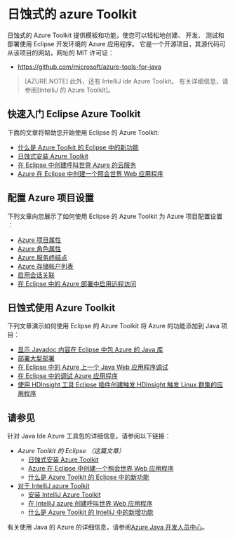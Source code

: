 <properties
    pageTitle="日蚀式的 azure Toolkit |Microsoft Azure"
    description="了解 Azure Toolkit Eclipse。"
    services=""
    documentationCenter="java"
    authors="rmcmurray"
    manager="wpickett"
    editor=""/>

<tags
    ms.service="multiple"
    ms.workload="na"
    ms.tgt_pltfrm="multiple"
    ms.devlang="Java"
    ms.topic="article"
    ms.date="09/20/2016" 
    ms.author="robmcm;asirveda"/>

<!-- Legacy MSDN URL = https://msdn.microsoft.com/library/azure/hh694271.aspx -->

# <a name="azure-toolkit-for-eclipse"></a>日蚀式的 azure Toolkit

日蚀式的 Azure Toolkit 提供模板和功能，使您可以轻松地创建、 开发、 测试和部署使用 Eclipse 开发环境的 Azure 应用程序。 它是一个开源项目，其源代码可从该项目的网站，网址的 MIT 许可证︰

* <https://github.com/microsoft/azure-tools-for-java>

> [AZURE.NOTE] 此外，还有 IntelliJ ide Azure Toolkit。 有关详细信息，请参阅[IntelliJ 的 Azure Toolkit]。

## <a name="getting-started-with-the-azure-toolkit-for-eclipse"></a>快速入门 Eclipse Azure Toolkit

下面的文章将帮助您开始使用 Eclipse 的 Azure Toolkit:

* [什么是 Azure Toolkit 的 Eclipse 中的新功能]
* [日蚀式安装 Azure Toolkit]
* [在 Eclipse 中创建呼叫世界 Azure 的云服务]
* [Azure 在 Eclipse 中创建一个照会世界 Web 应用程序]

## <a name="configuring-azure-project-settings"></a>配置 Azure 项目设置

下列文章向您展示了如何使用 Eclipse 的 Azure Toolkit 为 Azure 项目配置设置︰

* [Azure 项目属性]
* [Azure 角色属性]
* [Azure 服务终结点]
* [Azure 存储帐户列表]
* [启用会话关联]
* [在 Eclipse 中的 Azure 部署中启用远程访问]

## <a name="using-the-azure-toolkit-for-eclipse"></a>日蚀式使用 Azure Toolkit

下列文章演示如何使用 Eclipse 的 Azure Toolkit 将 Azure 的功能添加到 Java 项目︰

* [显示 Javadoc 内容在 Eclipse 中包 Azure 的 Java 库]
* [部署大型部署]
* [在 Eclipse 中的 Azure 上一个 Java Web 应用程序调试]
* [在 Eclipse 中的调试 Azure 应用程序]
* [使用 HDInsight 工具 Eclipse 插件创建触发 HDInsight 触发 Linux 群集的应用程序][HDInsight Tools Plugin for Eclipse]

## <a name="see-also"></a>请参见

针对 Java Ide Azure 工具包的详细信息，请参阅以下链接︰

- *Azure Toolkit 的 Eclipse （这篇文章）*
  - [日蚀式安装 Azure Toolkit]
  - [Azure 在 Eclipse 中创建一个照会世界 Web 应用程序]
  - [什么是 Azure Toolkit 的 Eclipse 中的新功能]
- [对于 IntelliJ azure Toolkit]
  - [安装 IntelliJ Azure Toolkit]
  - [在 IntelliJ azure 创建呼叫世界 Web 应用程序]
  - [什么是 Azure Toolkit 的 IntelliJ 中的新增功能]

有关使用 Java 的 Azure 的详细信息，请参阅[Azure Java 开发人员中心]。

<!-- URL List -->

[Azure Toolkit for Eclipse]: ./azure-toolkit-for-eclipse.md
[对于 IntelliJ azure Toolkit]: ./azure-toolkit-for-intellij.md
[Azure 在 Eclipse 中创建一个照会世界 Web 应用程序]: ./app-service-web/app-service-web-eclipse-create-hello-world-web-app.md
[在 IntelliJ azure 创建呼叫世界 Web 应用程序]: ./app-service-web/app-service-web-intellij-create-hello-world-web-app.md
[日蚀式安装 Azure Toolkit]: ./azure-toolkit-for-eclipse-installation.md
[安装 IntelliJ Azure Toolkit]: ./azure-toolkit-for-intellij-installation.md
[什么是 Azure Toolkit 的 Eclipse 中的新功能]: ./azure-toolkit-for-eclipse-whats-new.md
[什么是 Azure Toolkit 的 IntelliJ 中的新增功能]: ./azure-toolkit-for-intellij-whats-new.md

[Azure Java 开发人员中心]: https://azure.microsoft.com/develop/java/

[Azure 项目属性]: ./azure-toolkit-for-eclipse-azure-project-properties.md
[Azure 角色属性]: ./azure-toolkit-for-eclipse-azure-role-properties.md
[Azure 服务终结点]: ./azure-toolkit-for-eclipse-azure-service-endpoints.md
[Azure 存储帐户列表]: ./azure-toolkit-for-eclipse-azure-storage-account-list.md
[在 Eclipse 中创建呼叫世界 Azure 的云服务]: ./azure-toolkit-for-eclipse-creating-a-hello-world-application.md
[在 Eclipse 中的调试 Azure 应用程序]: ./azure-toolkit-for-eclipse-debugging-azure-applications.md
[在 Eclipse 中的 Azure 上一个 Java Web 应用程序调试]: ./app-service-web/app-service-web-debug-java-web-app-in-eclipse.md
[部署大型部署]: ./azure-toolkit-for-eclipse-deploying-large-deployments.md
[显示 Javadoc 内容在 Eclipse 中包 Azure 的 Java 库]: ./azure-toolkit-for-eclipse-displaying-javadoc-content-for-azure-libraries.md
[在 Eclipse 中的 Azure 部署中启用远程访问]: ./azure-toolkit-for-eclipse-enabling-remote-access-for-azure-deployments.md
[启用会话关联]: ./azure-toolkit-for-eclipse-enable-session-affinity.md
[HDInsight Tools Plugin for Eclipse]: ./hdinsight/hdinsight-apache-spark-eclipse-tool-plugin.md
[How to Authenticate Web Users with Azure Access Control Service Using Eclipse]: ./active-directory/active-directory-java-authenticate-users-access-control-eclipse.md

<!-- [How to Maintain Session Data with Session Affinity]: http://go.microsoft.com/fwlink/?LinkID=699539 -->
<!-- [How to Use Co-located Caching]: http://go.microsoft.com/fwlink/?LinkID=699542 -->
<!-- [How to Use Dedicated Caching]: http://go.microsoft.com/fwlink/?LinkID=699543 -->
<!-- [How to Use JMS with AMQP 1.0 in Azure with Eclipse]: http://go.microsoft.com/fwlink/?LinkID=699544 -->
<!-- [How to Use SSL Offloading]: http://go.microsoft.com/fwlink/?LinkID=699545 -->
<!-- [SSL Offloading]: http://go.microsoft.com/fwlink/?LinkID=699549 -->
<!-- [Using the Azure Service Runtime Library in JSP]: http://go.microsoft.com/fwlink/?LinkID=699551 -->
